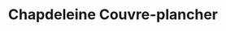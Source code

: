 ---
title: "Chapdeleine Couvre-plancher"
url: /drummondville/chapdeleine-couvre-plancher/
shop: flooring
---